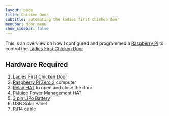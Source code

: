 ```yaml
---
layout: page
title: Chicken Door
subtitle: automating the ladies first chicken door
menubar: door_menu
show_sidebar: false
---
```


This is an overview on how I configured and programmed a [Raspberry Pi](https://www.raspberrypi.com/products/raspberry-pi-zero-2-w/) to control the [Ladies First Chicken Door](https://www.ladiesfirstchickendoor.com/)

## Hardware Required

1. [Ladies First Chicken Door](https://www.ladiesfirstchickendoor.com/)
1. [Raspberry Pi Zero 2](https://www.raspberrypi.com/products/raspberry-pi-zero-2-w/) computer
1. [Relay HAT](https://core-electronics.com.au/zero-relay-2-channel-5v-relay-board-for-pi-zero-1.html) to open and close the door
1. [PiJuice Power Management HAT](https://github.com/PiSupply/PiJuice)
1. [3 pin LiPo Battery](https://core-electronics.com.au/3-pin-lipo-battery-for-pijuice-20000mah.html)
1. USB Solar Panel
1. RJ14 cable
